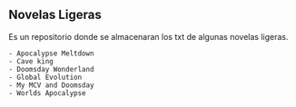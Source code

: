 ## Novelas Ligeras
Es un repositorio donde se almacenaran los txt de algunas novelas ligeras.

    - Apocalypse Meltdown
    - Cave king
    - Doomsday Wonderland
    - Global Evolution
    - My MCV and Doomsday
    - Worlds Apocalypse